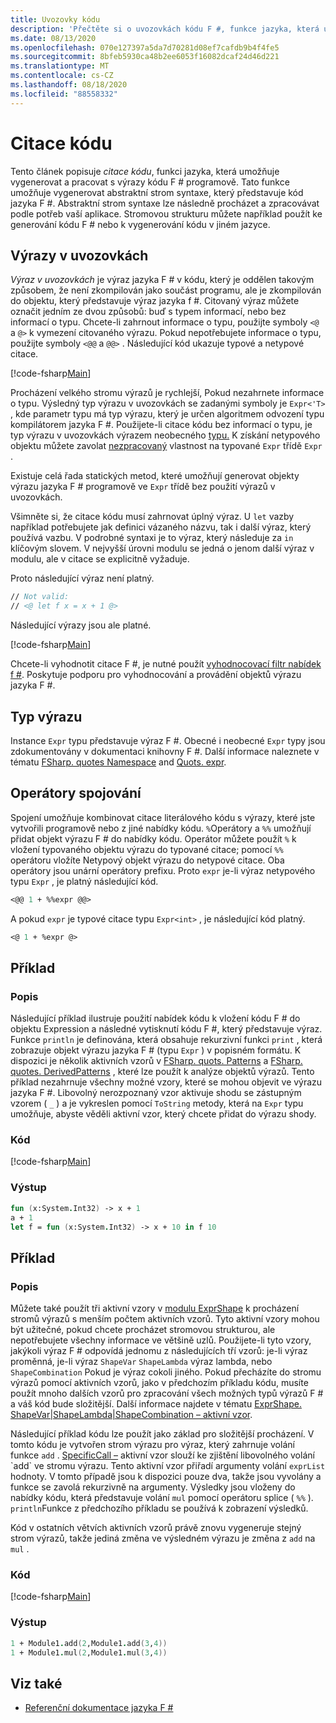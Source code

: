 ```yaml
---
title: Uvozovky kódu
description: 'Přečtěte si o uvozovkách kódu F #, funkce jazyka, která umožňuje vygenerovat a pracovat s výrazy kódu F # programově.'
ms.date: 08/13/2020
ms.openlocfilehash: 070e127397a5da7d70281d08ef7cafdb9b4f4fe5
ms.sourcegitcommit: 8bfeb5930ca48b2ee6053f16082dcaf24d46d221
ms.translationtype: MT
ms.contentlocale: cs-CZ
ms.lasthandoff: 08/18/2020
ms.locfileid: "88558332"
---
```

# <a name="code-quotations"></a>Citace kódu

Tento článek popisuje *citace kódu*, funkci jazyka, která umožňuje vygenerovat a pracovat s výrazy kódu F # programově. Tato funkce umožňuje vygenerovat abstraktní strom syntaxe, který představuje kód jazyka F #. Abstraktní strom syntaxe lze následně procházet a zpracovávat podle potřeb vaší aplikace. Stromovou strukturu můžete například použít ke generování kódu F # nebo k vygenerování kódu v jiném jazyce.

## <a name="quoted-expressions"></a>Výrazy v uvozovkách

*Výraz v uvozovkách* je výraz jazyka F # v kódu, který je oddělen takovým způsobem, že není zkompilován jako součást programu, ale je zkompilován do objektu, který představuje výraz jazyka f #. Citovaný výraz můžete označit jedním ze dvou způsobů: buď s typem informací, nebo bez informací o typu. Chcete-li zahrnout informace o typu, použijte symboly `<@` a `@>` k vymezení citovaného výrazu. Pokud nepotřebujete informace o typu, použijte symboly `<@@` a `@@>` . Následující kód ukazuje typové a netypové citace.

[!code-fsharp[Main](~/samples/snippets/fsharp/lang-ref-3/snippet501.fs)]

Procházení velkého stromu výrazů je rychlejší, Pokud nezahrnete informace o typu. Výsledný typ výrazu v uvozovkách se zadanými symboly je `Expr<'T>` , kde parametr typu má typ výrazu, který je určen algoritmem odvození typu kompilátorem jazyka F #. Použijete-li citace kódu bez informací o typu, je typ výrazu v uvozovkách výrazem neobecného [typu.](https://fsharp.github.io/fsharp-core-docs/reference/fsharp-quotations-fsharpexpr.html) K získání netypového objektu můžete zavolat [nezpracovaný](https://fsharp.github.io/fsharp-core-docs/reference/fsharp-quotations-fsharpexpr-1.html#Raw) vlastnost na typované `Expr` třídě `Expr` .

Existuje celá řada statických metod, které umožňují generovat objekty výrazu jazyka F # programově ve `Expr` třídě bez použití výrazů v uvozovkách.

Všimněte si, že citace kódu musí zahrnovat úplný výraz. U `let` vazby například potřebujete jak definici vázaného názvu, tak i další výraz, který používá vazbu. V podrobné syntaxi je to výraz, který následuje za `in` klíčovým slovem. V nejvyšší úrovni modulu se jedná o jenom další výraz v modulu, ale v citace se explicitně vyžaduje.

Proto následující výraz není platný.

```fsharp
// Not valid:
// <@ let f x = x + 1 @>
```

Následující výrazy jsou ale platné.

[!code-fsharp[Main](~/samples/snippets/fsharp/lang-ref-3/snippet502.fs)]

Chcete-li vyhodnotit citace F #, je nutné použít [vyhodnocovací filtr nabídek f #](https://github.com/fsprojects/FSharp.Quotations.Evaluator). Poskytuje podporu pro vyhodnocování a provádění objektů výrazu jazyka F #.

## <a name="expr-type"></a>Typ výrazu

Instance `Expr` typu představuje výraz F #. Obecné i neobecné `Expr` typy jsou zdokumentovány v dokumentaci knihovny F #. Další informace naleznete v tématu [FSharp. quotes Namespace](https://fsharp.github.io/fsharp-core-docs/reference/fsharp-quotations.html) and [Quots. expr](https://fsharp.github.io/fsharp-core-docs/reference/fsharp-quotations-fsharpexpr.html).

## <a name="splicing-operators"></a>Operátory spojování

Spojení umožňuje kombinovat citace literálového kódu s výrazy, které jste vytvořili programově nebo z jiné nabídky kódu. `%`Operátory a `%%` umožňují přidat objekt výrazu F # do nabídky kódu. Operátor můžete použít `%` k vložení typovaného objektu výrazu do typované citace; pomocí `%%` operátoru vložíte Netypový objekt výrazu do netypové citace. Oba operátory jsou unární operátory prefixu. Proto `expr` je-li výraz netypového typu `Expr` , je platný následující kód.

```fsharp
<@@ 1 + %%expr @@>
```

A pokud `expr` je typové citace typu `Expr<int>` , je následující kód platný.

```fsharp
<@ 1 + %expr @>
```

## <a name="example"></a>Příklad

### <a name="description"></a>Popis

Následující příklad ilustruje použití nabídek kódu k vložení kódu F # do objektu Expression a následné vytisknutí kódu F #, který představuje výraz. Funkce `println` je definována, která obsahuje rekurzivní funkci `print` , která zobrazuje objekt výrazu jazyka F # (typu `Expr` ) v popisném formátu. K dispozici je několik aktivních vzorů v [FSharp. quots. Patterns](https://fsharp.github.io/fsharp-core-docs/reference/fsharp-quotations-patternsmodule.html) a [FSharp. quotes. DerivedPatterns](https://fsharp.github.io/fsharp-core-docs/reference/fsharp-quotations-derivedpatternsmodule.html) , které lze použít k analýze objektů výrazů. Tento příklad nezahrnuje všechny možné vzory, které se mohou objevit ve výrazu jazyka F #. Libovolný nerozpoznaný vzor aktivuje shodu se zástupným vzorem ( `_` ) a je vykreslen pomocí `ToString` metody, která na `Expr` typu umožňuje, abyste věděli aktivní vzor, který chcete přidat do výrazu shody.

### <a name="code"></a>Kód

[!code-fsharp[Main](~/samples/snippets/fsharp/lang-ref-3/snippet601.fs)]

### <a name="output"></a>Výstup

```fsharp
fun (x:System.Int32) -> x + 1
a + 1
let f = fun (x:System.Int32) -> x + 10 in f 10
```

## <a name="example"></a>Příklad

### <a name="description"></a>Popis

Můžete také použít tři aktivní vzory v [modulu ExprShape](https://fsharp.github.io/fsharp-core-docs/reference/fsharp-quotations-exprshapemodule.html) k procházení stromů výrazů s menším počtem aktivních vzorů. Tyto aktivní vzory mohou být užitečné, pokud chcete procházet stromovou strukturou, ale nepotřebujete všechny informace ve většině uzlů. Použijete-li tyto vzory, jakýkoli výraz F # odpovídá jednomu z následujících tří vzorů: je-li výraz proměnná, je-li výraz `ShapeVar` `ShapeLambda` výraz lambda, nebo `ShapeCombination` Pokud je výraz cokoli jiného. Pokud přecházíte do stromu výrazů pomocí aktivních vzorů, jako v předchozím příkladu kódu, musíte použít mnoho dalších vzorů pro zpracování všech možných typů výrazů F # a váš kód bude složitější. Další informace najdete v tématu [ExprShape. ShapeVar&#124;ShapeLambda&#124;ShapeCombination – aktivní vzor](https://fsharp.github.io/fsharp-core-docs/reference/fsharp-quotations-exprshapemodule.html#(%20|ShapeVar|ShapeLambda|ShapeCombination|%20)).

Následující příklad kódu lze použít jako základ pro složitější procházení. V tomto kódu je vytvořen strom výrazu pro výraz, který zahrnuje volání funkce `add` . [SpecificCall –](https://fsharp.github.io/fsharp-core-docs/reference/fsharp-quotations-derivedpatternsmodule.html#(%20|SpecificCall|_|%20)) aktivní vzor slouží ke zjištění libovolného volání `add` ve stromu výrazu. Tento aktivní vzor přiřadí argumenty volání `exprList` hodnoty. V tomto případě jsou k dispozici pouze dva, takže jsou vyvolány a funkce se zavolá rekurzivně na argumenty. Výsledky jsou vloženy do nabídky kódu, která představuje volání `mul` pomocí operátoru splice ( `%%` ). `println`Funkce z předchozího příkladu se používá k zobrazení výsledků.

Kód v ostatních větvích aktivních vzorů právě znovu vygeneruje stejný strom výrazů, takže jediná změna ve výsledném výrazu je změna z `add` na `mul` .

### <a name="code"></a>Kód

[!code-fsharp[Main](~/samples/snippets/fsharp/lang-ref-3/snippet701.fs)]

### <a name="output"></a>Výstup

```fsharp
1 + Module1.add(2,Module1.add(3,4))
1 + Module1.mul(2,Module1.mul(3,4))
```

## <a name="see-also"></a>Viz také

- [Referenční dokumentace jazyka F #](index.md)

